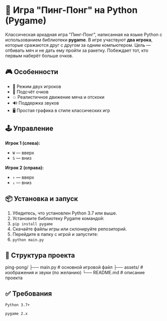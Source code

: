 # 🏓 Игра "Пинг-Понг" на Python (Pygame)

Классическая аркадная игра "Пинг-Понг", написанная на языке Python с использованием библиотеки **pygame**. В игре участвуют **два игрока**, которые сражаются друг с другом за одним компьютером. Цель — отбивать мяч и не дать ему пройти за ракетку. Побеждает тот, кто первым наберёт больше очков.

## 🎮 Особенности

- 👥 Режим двух игроков
- 🎯 Подсчёт очков
- 💥 Реалистичное движение мяча и отскоки
- 🔊 Поддержка звуков
- 🖥 Простая графика в стиле классических игр

## 🕹 Управление

**Игрок 1 (слева):**  
- `W` — вверх  
- `S` — вниз  

**Игрок 2 (справа):**  
- `↑` — вверх  
- `↓` — вниз  

## 📦 Установка и запуск

1. Убедитесь, что установлен Python 3.7 или выше.
2. Установите библиотеку Pygame командой:
3. ```pip install pygame```
4. Скачайте файлы игры или склонируйте репозиторий.
5. Перейдите в папку с игрой и запустите:
6. ```python main.py```


## 📁 Структура проекта

ping-pong/
├── main.py           # основной игровой файл
├── assets/           # изображения и звуки (по желанию)
└── README.md         # описание проекта

## ✅ Требования

    Python 3.7+

    pygame 2.x
